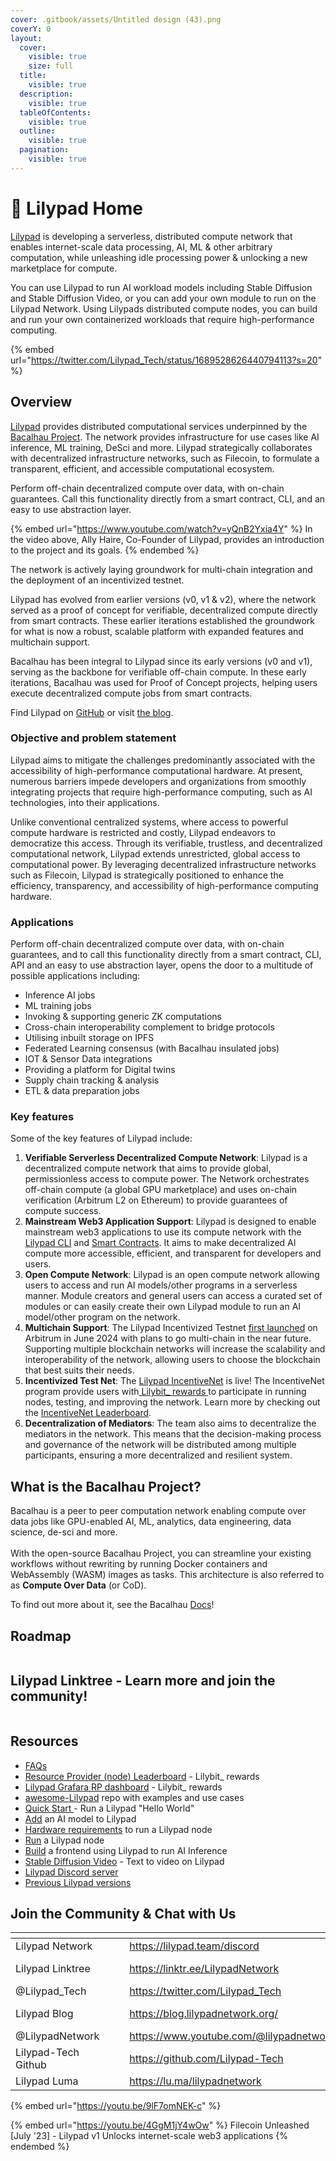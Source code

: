 ```yaml
---
cover: .gitbook/assets/Untitled design (43).png
coverY: 0
layout:
  cover:
    visible: true
    size: full
  title:
    visible: true
  description:
    visible: true
  tableOfContents:
    visible: true
  outline:
    visible: true
  pagination:
    visible: true
---
```


# 🍃 Lilypad Home

[Lilypad](https://lilypad.tech)  is developing a serverless, distributed compute network that enables internet-scale data processing, AI, ML & other arbitrary computation, while unleashing idle processing power & unlocking a new marketplace for compute.&#x20;

You can use Lilypad to run AI workload models including Stable Diffusion and Stable Diffusion Video, or you can add your own module to run on the Lilypad Network. Using Lilypads distributed compute nodes, you can build and run your own containerized workloads that require high-performance computing.&#x20;

{% embed url="https://twitter.com/Lilypad_Tech/status/1689528626440794113?s=20" %}

## Overview

[Lilypad](https://lilypad.tech) provides distributed computational services underpinned by the [Bacalhau Project](https://www.bacalhau.org/). The network provides infrastructure for use cases like AI inference, ML training, DeSci and more. Lilypad strategically collaborates with decentralized infrastructure networks, such as Filecoin, to formulate a transparent, efficient, and accessible computational ecosystem.&#x20;

Perform off-chain decentralized compute over data, with on-chain guarantees. Call this functionality directly from a smart contract, CLI, and an easy to use abstraction layer.

{% embed url="https://www.youtube.com/watch?v=yQnB2Yxia4Y" %}
In the video above, Ally Haire, Co-Founder of Lilypad, provides an introduction to the project and its goals.
{% endembed %}

The network is actively laying groundwork for multi-chain integration and the deployment of an incentivized testnet.

Lilypad has evolved from earlier versions (v0, v1 & v2), where the network served as a proof of concept for verifiable, decentralized compute directly from smart contracts. These earlier iterations established the groundwork for what is now a robust, scalable platform with expanded features and multichain support.

Bacalhau has been integral to Lilypad since its early versions (v0 and v1), serving as the backbone for verifiable off-chain compute. In these early iterations, Bacalhau was used for Proof of Concept projects, helping users execute decentralized compute jobs from smart contracts.

Find Lilypad on [GitHub](https://github.com/Lilypad-Tech/lilypad) or visit [the blog](https://blog.lilypadnetwork.org/).&#x20;

### Objective and problem statement

Lilypad aims to mitigate the challenges predominantly associated with the accessibility of high-performance computational hardware. At present, numerous barriers impede developers and organizations from smoothly integrating projects that require high-performance computing, such as AI technologies, into their applications.&#x20;

Unlike conventional centralized systems, where access to powerful compute hardware is restricted and costly, Lilypad endeavors to democratize this access. Through its verifiable, trustless, and decentralized computational network, Lilypad extends unrestricted, global access to computational power. By leveraging decentralized infrastructure networks such as Filecoin, Lilypad is strategically positioned to enhance the efficiency, transparency, and accessibility of high-performance computing hardware.

### Applications

Perform off-chain decentralized compute over data, with on-chain guarantees, and to call this functionality directly from a smart contract, CLI, API and an easy to use abstraction layer, opens the door to a multitude of possible applications including:

* Inference AI jobs
* ML training jobs
* Invoking & supporting generic ZK computations
* Cross-chain interoperability complement to bridge protocols
* Utilising inbuilt storage on IPFS
* Federated Learning consensus (with Bacalhau insulated jobs)
* IOT & Sensor Data integrations
* Providing a platform for Digital twins
* Supply chain tracking & analysis
* ETL & data preparation jobs

### Key features

Some of the key features of Lilypad include:

1. **Verifiable Serverless Decentralized Compute Network**: Lilypad is a decentralized compute network that aims to provide global, permissionless access to compute power. The Network orchestrates off-chain compute (a global GPU marketplace) and uses on-chain verification (Arbitrum L2 on Ethereum) to provide guarantees of compute success.
2. **Mainstream Web3 Application Support**: Lilypad is designed to enable mainstream web3 applications to use its compute network with the [Lilypad CLI](https://docs.lilypad.tech/lilypad/lilypad-testnet/install-run-requirements) and [Smart Contracts](https://docs.lilypad.tech/lilypad/developer-resources/lilypad-smart-contracts). It aims to make decentralized AI compute more accessible, efficient, and transparent for developers and users.
3. **Open Compute Network**: Lilypad is an open compute network allowing users to access and run AI models/other programs in a serverless manner. Module creators and general users can access a curated set of modules or can easily create their own Lilypad module to run an AI model/other program on the network.
4. **Multichain Support**: The Lilypad Incentivized Testnet [first launched](https://blog.lilypadnetwork.org/lilypad-project-report-june-19-2024#heading-engineering-update) on Arbitrum in June 2024 with plans to go multi-chain in the near future. Supporting multiple blockchain networks will increase the scalability and interoperability of the network, allowing users to choose the blockchain that best suits their needs.
5. **Incentivized Test Net**: The [Lilypad IncentiveNet](https://lilypadnetwork.notion.site/Leap-into-Lilypad-s-IncentiveNet-9e9b12936d4340ad9417d92dab8bd9d1) is live! The IncentiveNet program provide users with[ Lilybit\_ rewards ](https://blog.lilypadnetwork.org/incentivenet-lilybit-reward-calculations)to participate in running nodes, testing, and improving the network. Learn more by checking out the [IncentiveNet Leaderboard](https://info.lilypad.tech/leaderboard).&#x20;
6. **Decentralization of Mediators**: The team also aims to decentralize the mediators in the network. This means that the decision-making process and governance of the network will be distributed among multiple participants, ensuring a more decentralized and resilient system.

## What is the Bacalhau Project?

Bacalhau is a peer to peer computation network enabling compute over data jobs like GPU-enabled AI, ML, analytics, data engineering, data science, de-sci and more.\
\
With the open-source Bacalhau Project, you can streamline your existing workflows without rewriting by running Docker containers and WebAssembly (WASM) images as tasks. This architecture is also referred to as **Compute Over Data** (or CoD).

To find out more about it, see the Bacalhau [Docs](https://docs.bacalhau.org/)!

## Roadmap

<figure><img src=".gitbook/assets/roadmap-new (1).png" alt=""><figcaption></figcaption></figure>

## Lilypad Linktree - Learn more and join the community!

<figure><img src=".gitbook/assets/LilyQR.png" alt=""><figcaption></figcaption></figure>

## Resources

* [FAQs](https://docs.lilypad.tech/lilypad/faqs)
* [Resource Provider (node) Leaderboard](https://info.lilypad.tech/leaderboard) - Lilybit\_ rewards
* [Lilypad Grafara RP dashboard](https://grafana.lilypad.tech/d/adxhou3o1q8sga/rewards-per-wallets?orgId=1\&refresh=1m) - Lilybit\_ rewards&#x20;
* [awesome-Lilypad](https://github.com/Lilypad-Tech/awesome-Lilypad/blob/main/README.md) repo with examples and use cases
* [Quick Start ](https://docs.lilypad.tech/lilypad/lilypad-milky-way-testnet/quick-start)- Run a Lilypad "Hello World"
* [Add](https://docs.lilypad.tech/lilypad/lilypad-milky-way-reference/build-a-job-module) an AI model to Lilypad
* [Hardware requirements](hardware-providers/hardware-requirements.md) to run a Lilypad node
* [Run](hardware-providers/run-a-node/linux.md) a Lilypad node
* [Build](https://docs.lilypad.tech/lilypad/lilypad-milky-way-reference/running-lilypad-in-a-front-end) a frontend using Lilypad to run AI Inference
* [Stable Diffusion Video](https://docs.lilypad.tech/lilypad/lilypad-milky-way-examples/stable-diffusion-video-sdv1.0-and-1.1) - Text to video on Lilypad
* [Lilypad Discord server](https://lilypad.team/discord)
* [Previous Lilypad versions](https://docs.lilypad.tech/lilypad/resources/older-versions)



## Join the Community & Chat with Us

<table data-column-title-hidden data-view="cards"><thead><tr><th></th><th data-hidden></th><th data-hidden></th><th data-hidden data-card-target data-type="content-ref"></th><th data-hidden data-card-cover data-type="files"></th></tr></thead><tbody><tr><td>Lilypad Network</td><td></td><td></td><td><a href="https://lilypad.team/discord">https://lilypad.team/discord</a></td><td><a href=".gitbook/assets/image-29.webp">image-29.webp</a></td></tr><tr><td>Lilypad Linktree</td><td></td><td></td><td><a href="https://linktr.ee/LilypadNetwork">https://linktr.ee/LilypadNetwork</a></td><td><a href=".gitbook/assets/Screenshot 2024-05-17 at 11.12.32 AM.png">Screenshot 2024-05-17 at 11.12.32 AM.png</a></td></tr><tr><td>@Lilypad_Tech</td><td></td><td></td><td><a href="https://twitter.com/Lilypad_Tech">https://twitter.com/Lilypad_Tech</a></td><td><a href=".gitbook/assets/twitter.jpeg">twitter.jpeg</a></td></tr><tr><td>Lilypad Blog</td><td></td><td></td><td><a href="https://blog.lilypadnetwork.org/">https://blog.lilypadnetwork.org/</a></td><td><a href=".gitbook/assets/Screenshot 2024-05-17 at 11.14.42 AM.png">Screenshot 2024-05-17 at 11.14.42 AM.png</a></td></tr><tr><td>@LilypadNetwork</td><td></td><td></td><td><a href="https://www.youtube.com/@lilypadnetwork">https://www.youtube.com/@lilypadnetwork</a></td><td><a href=".gitbook/assets/8gzcr6RpGStvZFA2qRt4v6.jpg">8gzcr6RpGStvZFA2qRt4v6.jpg</a></td></tr><tr><td>Lilypad-Tech Github</td><td></td><td></td><td><a href="https://github.com/Lilypad-Tech">https://github.com/Lilypad-Tech</a></td><td><a href=".gitbook/assets/Screenshot 2024-05-17 at 11.13.11 AM.png">Screenshot 2024-05-17 at 11.13.11 AM.png</a></td></tr><tr><td>Lilypad Luma</td><td></td><td></td><td><a href="https://lu.ma/lilypadnetwork">https://lu.ma/lilypadnetwork</a></td><td><a href=".gitbook/assets/luma.webp">luma.webp</a></td></tr></tbody></table>

{% embed url="https://youtu.be/9lF7omNEK-c" %}

{% embed url="https://youtu.be/4GgM1jY4wOw" %}
Filecoin Unleashed \[July '23] - Lilypad v1 Unlocks internet-scale web3 applications
{% endembed %}
